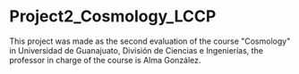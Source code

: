 # Project2_Cosmology_LCCP
This project was made as the second evaluation of the course "Cosmology" in Universidad de Guanajuato, División de Ciencias e Ingenierías, the professor in charge of the course is Alma González.
